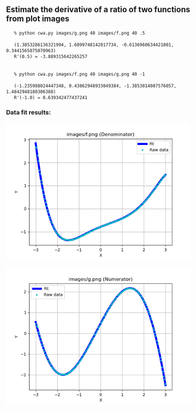 ## Estimate the derivative of a ratio of two functions from plot images

```
   % python cwa.py images/g.png 40 images/f.png 40 .5

   (1.3853286136321994, 1.6099748142017734, -0.6136960634421801, 0.3441565875070963)
   R'(0.5) = -3.889315642265257


   % python cwa.py images/f.png 40 images/g.png 40 -1

   (-1.235988024447348, 0.43862948933049384, -1.3853014087576057, 1.4842948180306388)
   R'(-1.0) = 0.639342477437241
```

### Data fit results:

![](https://github.com/drbitboy/calculus_cwa/blob/master/images/f_fit.png?raw=true)

![](https://github.com/drbitboy/calculus_cwa/blob/master/images/g_fit.png?raw=true)
